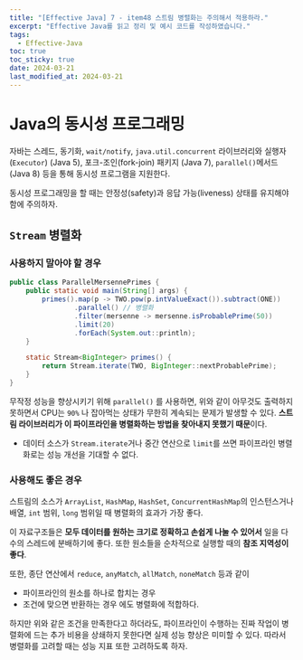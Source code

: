 ```yaml
---
title: "[Effective Java] 7 - item48 스트림 병렬화는 주의해서 적용하라."
excerpt: "Effective Java를 읽고 정리 및 예시 코드를 작성하였습니다."
tags:
  - Effective-Java
toc: true
toc_sticky: true
date: 2024-03-21
last_modified_at: 2024-03-21
---
```


# Java의 동시성 프로그래밍

자바는 스레드, 동기화, `wait/notify`,
`java.util.concurrent` 라이브러리와 실행자(`Executor`) (Java 5),
포크-조인(fork-join) 패키지 (Java 7),
`parallel()`메서드 (Java 8) 등을 통해 동시성 프로그램을 지원한다.

동시성 프로그래밍을 할 때는 안정성(safety)과 응답 가능(liveness) 상태를 유지해야 함에 주의하자.

## `Stream` 병렬화

### 사용하지 말아야 할 경우

```java
public class ParallelMersennePrimes {
    public static void main(String[] args) {
        primes().map(p -> TWO.pow(p.intValueExact()).subtract(ONE))
                .parallel() // 병렬화 
                .filter(mersenne -> mersenne.isProbablePrime(50))
                .limit(20)
                .forEach(System.out::println);
    }

    static Stream<BigInteger> primes() {
        return Stream.iterate(TWO, BigInteger::nextProbablePrime);
    }
}
```

무작정 성능을 향상시키기 위해 `parallel()` 를 사용하면, 
위와 같이 아무것도 출력하지 못하면서 CPU는 `90%` 나 잡아먹는 상태가 무한히 계속되는 문제가 발생할 수 있다. **스트림 라이브러리가 이 파이프라인을 병렬화하는 방법을 찾아내지 못했기 때문**이다.

- 데이터 소스가 `Stream.iterate`거나 중간 연산으로 `limit`를 쓰면 파이프라인 병렬화로는 성능 개선을 기대할 수 없다.

### 사용해도 좋은 경우

스트림의 소스가 `ArrayList`, `HashMap`, `HashSet`, `ConcurrentHashMap`의 인스턴스거나 배열, `int` 범위, `long` 범위일 때 병렬화의 효과가 가장 좋다. 

이 자료구조들은 **모두 데이터를 원하는 크기로 정확하고 손쉽게 나눌 수 있어서** 일을 다수의 스레드에 분배하기에 좋다. 또한 원소들을 순차적으로 실행할 때의 **참조 지역성이 좋다**.

또한, 종단 연산에서 `reduce`, `anyMatch`, `allMatch`, `noneMatch` 등과 같이 

- 파이프라인의 원소를 하나로 합치는 경우
- 조건에 맞으면 반환하는 경우
에도 병렬화에 적합하다.

하지만 위와 같은 조건을 만족한다고 하더라도, 파이프라인이 수행하는 진짜 작업이 병렬화에 드는 추가 비용을 상쇄하지 못한다면 실제 성능 향상은 미미할 수 있다. 따라서 병렬화를 고려할 때는 성능 지표 또한 고려하도록 하자.